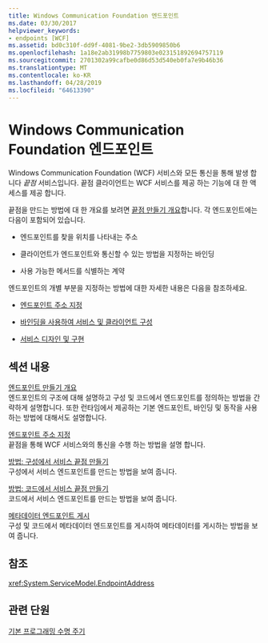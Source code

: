 ```yaml
---
title: Windows Communication Foundation 엔드포인트
ms.date: 03/30/2017
helpviewer_keywords:
- endpoints [WCF]
ms.assetid: bd0c310f-dd9f-4081-9be2-3db5909850b6
ms.openlocfilehash: 1a18e2ab31998b7759803e023151892694757119
ms.sourcegitcommit: 2701302a99cafbe0d86d53d540eb0fa7e9b46b36
ms.translationtype: MT
ms.contentlocale: ko-KR
ms.lasthandoff: 04/28/2019
ms.locfileid: "64613390"
---
```

# <a name="windows-communication-foundation-endpoints"></a>Windows Communication Foundation 엔드포인트
Windows Communication Foundation (WCF) 서비스와 모든 통신을 통해 발생 합니다 *끝점* 서비스입니다. 끝점 클라이언트는 WCF 서비스를 제공 하는 기능에 대 한 액세스를 제공 합니다.  
  
 끝점을 만드는 방법에 대 한 개요를 보려면 [끝점 만들기 개요](../../../docs/framework/wcf/endpoint-creation-overview.md)합니다. 각 엔드포인트에는 다음이 포함되어 있습니다.  
  
- 엔드포인트를 찾을 위치를 나타내는 주소  
  
- 클라이언트가 엔드포인트와 통신할 수 있는 방법을 지정하는 바인딩  
  
- 사용 가능한 메서드를 식별하는 계약  
  
 엔드포인트의 개별 부분을 지정하는 방법에 대한 자세한 내용은 다음을 참조하세요.  
  
- [엔드포인트 주소 지정](../../../docs/framework/wcf/specifying-an-endpoint-address.md)  
  
- [바인딩을 사용하여 서비스 및 클라이언트 구성](../../../docs/framework/wcf/using-bindings-to-configure-services-and-clients.md)  
  
- [서비스 디자인 및 구현](../../../docs/framework/wcf/designing-and-implementing-services.md)  
  
## <a name="in-this-section"></a>섹션 내용  
 [엔드포인트 만들기 개요](../../../docs/framework/wcf/endpoint-creation-overview.md)  
 엔드포인트의 구조에 대해 설명하고 구성 및 코드에서 엔드포인트를 정의하는 방법을 간략하게 설명합니다. 또한 런타임에서 제공하는 기본 엔드포인트, 바인딩 및 동작을 사용하는 방법에 대해서도 설명합니다.  
  
 [엔드포인트 주소 지정](../../../docs/framework/wcf/specifying-an-endpoint-address.md)  
 끝점을 통해 WCF 서비스와의 통신을 수행 하는 방법을 설명 합니다.  
  
 [방법: 구성에서 서비스 끝점 만들기](../../../docs/framework/wcf/feature-details/how-to-create-a-service-endpoint-in-configuration.md)  
 구성에서 서비스 엔드포인트를 만드는 방법을 보여 줍니다.  
  
 [방법: 코드에서 서비스 끝점 만들기](../../../docs/framework/wcf/feature-details/how-to-create-a-service-endpoint-in-code.md)  
 코드에서 서비스 엔드포인트를 만드는 방법을 보여 줍니다.  
  
 [메타데이터 엔드포인트 게시](../../../docs/framework/wcf/publishing-metadata-endpoints.md)  
 구성 및 코드에서 메타데이터 엔드포인트를 게시하여 메타데이터를 게시하는 방법을 보여 줍니다.  
  
## <a name="reference"></a>참조  
 <xref:System.ServiceModel.EndpointAddress>  
  
## <a name="related-sections"></a>관련 단원  
 [기본 프로그래밍 수명 주기](../../../docs/framework/wcf/basic-programming-lifecycle.md)
